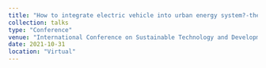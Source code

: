 ```yaml
---
title: "How to integrate electric vehicle into urban energy system?-the data structure for integrating urban building, electric vehicles, and land use with linked data approach"
collection: talks
type: "Conference"
venue: "International Conference on Sustainable Technology and Development"
date: 2021-10-31
location: "Virtual"
---
```

